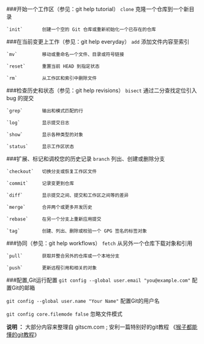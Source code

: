 ###开始一个工作区（参见：git help tutorial）
    `clone`      克隆一个仓库到一个新目录
    
    `init`       创建一个空的 Git 仓库或重新初始化一个已存在的仓库
 
 ###在当前变更上工作（参见：git help everyday）
    `add`        添加文件内容至索引
    
    `mv`         移动或重命名一个文件、目录或符号链接
    
    `reset`      重置当前 HEAD 到指定状态
    
    `rm`         从工作区和索引中删除文件
 
 ###检查历史和状态（参见：git help revisions）
    `bisect`     通过二分查找定位引入 bug 的提交
    
    `grep`       输出和模式匹配的行
    
    `log`        显示提交日志
    
    `show`       显示各种类型的对象
    
    `status`     显示工作区状态
 
 ###扩展、标记和调校您的历史记录
    `branch`     列出、创建或删除分支
    
    `checkout`   切换分支或恢复工作区文件
    
    `commit`     记录变更到仓库
    
    `diff`       显示提交之间、提交和工作区之间等的差异
 
    `merge`      合并两个或更多开发历史
    
    `rebase`     在另一个分支上重新应用提交
    
    `tag`        创建、列出、删除或校验一个 GPG 签名的标签对象
 
 ###协同（参见：git help workflows）
    `fetch`      从另外一个仓库下载对象和引用
    
    `pull`       获取并整合另外的仓库或一个本地分支
    
    `push`       更新远程引用和相关的对象
 
 ###配置,Git运行配置
 `git config --global user.email "you@example.com"` 配置Git的邮箱
 
 `git config --global user.name "Your Name"` 配置Git的用户名
 
 `git config core.filemode false` 忽略文件模式
 
 
 **说明 ：** 大部分内容来整理自 gitscm.com ; 安利一篇特别好的git教程 《[猴子都能懂的git教程](https://backlog.com/git-tutorial/cn/ "猴子都能懂的git教程")》
